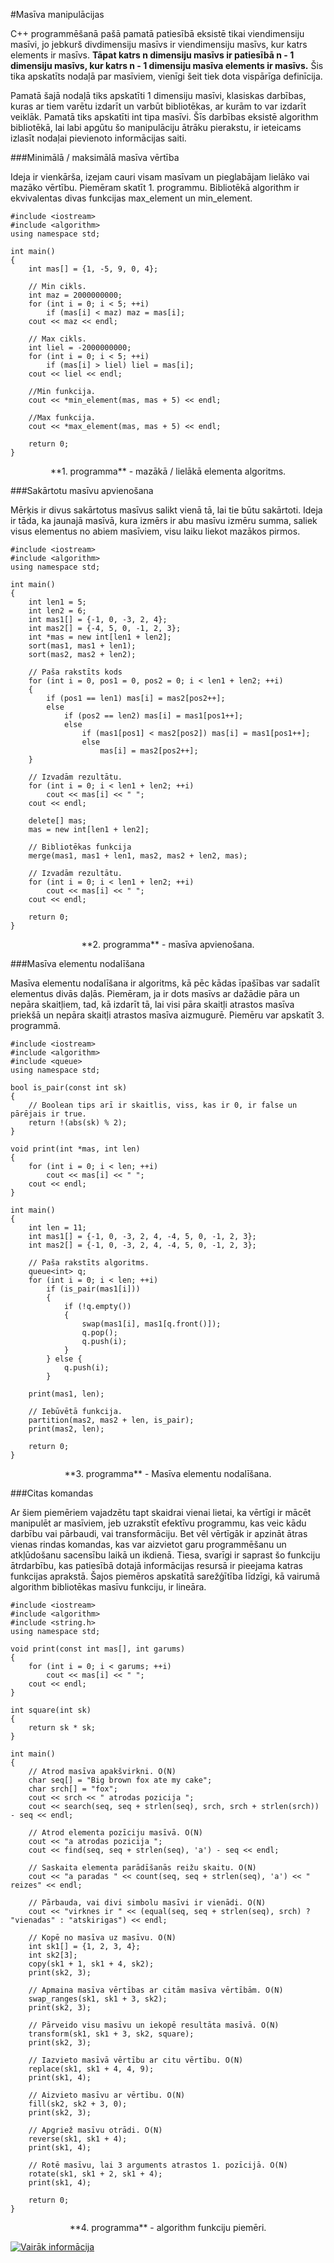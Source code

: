 #Masīva manipulācijas

C++ programmēšanā pašā pamatā patiesībā eksistē tikai viendimensiju masīvi, jo jebkurš divdimensiju masīvs ir viendimensiju masīvs, kur katrs elements ir masīvs. **Tāpat katrs n dimensiju masīvs ir patiesībā n - 1 dimensiju masīvs, kur katrs n - 1 dimensiju masīva elements ir masīvs.** Šis tika apskatīts nodaļā par masīviem, vienīgi šeit tiek dota vispārīga definīcija.

Pamatā šajā nodaļā tiks apskatīti 1 dimensiju masīvi, klasiskas darbības, kuras ar tiem varētu izdarīt un varbūt bibliotēkas, ar kurām to var izdarīt veiklāk. Pamatā tiks apskatīti int tipa masīvi. Šīs darbības eksistē algorithm bibliotēkā, lai labi apgūtu šo manipulāciju ātrāku pierakstu, ir ieteicams izlasīt nodaļai pievienoto informācijas saiti.

###Minimālā / maksimālā masīva vērtība

Ideja ir vienkārša, izejam cauri visam masīvam un pieglabājam lielāko vai mazāko vērtību. Piemēram skatīt 1. programmu. Bibliotēkā algorithm ir ekvivalentas divas funkcijas max_element un min_element.

```
#include <iostream>
#include <algorithm>
using namespace std;

int main()
{
    int mas[] = {1, -5, 9, 0, 4};

    // Min cikls.
    int maz = 2000000000;
    for (int i = 0; i < 5; ++i)
        if (mas[i] < maz) maz = mas[i];
    cout << maz << endl;

    // Max cikls.
    int liel = -2000000000;
    for (int i = 0; i < 5; ++i)
        if (mas[i] > liel) liel = mas[i];
    cout << liel << endl;

    //Min funkcija.
    cout << *min_element(mas, mas + 5) << endl;

    //Max funkcija.
    cout << *max_element(mas, mas + 5) << endl;

    return 0;
}
```

<center>**1. programma** - mazākā / lielākā elementa algoritms.</center>

###Sakārtotu masīvu apvienošana

Mērķis ir divus sakārtotus masīvus salikt vienā tā, lai tie būtu sakārtoti. Ideja ir tāda, ka jaunajā masīvā, kura izmērs ir abu masīvu izmēru summa, saliek visus elementus no abiem masīviem, visu laiku liekot mazākos pirmos.

```
#include <iostream>
#include <algorithm>
using namespace std;

int main()
{
    int len1 = 5;
    int len2 = 6;
    int mas1[] = {-1, 0, -3, 2, 4};
    int mas2[] = {-4, 5, 0, -1, 2, 3};
    int *mas = new int[len1 + len2];
    sort(mas1, mas1 + len1);
    sort(mas2, mas2 + len2);

    // Paša rakstīts kods
    for (int i = 0, pos1 = 0, pos2 = 0; i < len1 + len2; ++i)
    {
        if (pos1 == len1) mas[i] = mas2[pos2++];
        else
            if (pos2 == len2) mas[i] = mas1[pos1++];
            else
                if (mas1[pos1] < mas2[pos2]) mas[i] = mas1[pos1++];
                else
                    mas[i] = mas2[pos2++];
    }

    // Izvadām rezultātu.
    for (int i = 0; i < len1 + len2; ++i)
        cout << mas[i] << " ";
    cout << endl;

    delete[] mas;
    mas = new int[len1 + len2];

    // Bibliotēkas funkcija
    merge(mas1, mas1 + len1, mas2, mas2 + len2, mas);

    // Izvadām rezultātu.
    for (int i = 0; i < len1 + len2; ++i)
        cout << mas[i] << " ";
    cout << endl;

    return 0;
}
```

<center>**2. programma** - masīva apvienošana.</center>

###Masīva elementu nodalīšana

Masīva elementu nodalīšana ir algoritms, kā pēc kādas īpašības var sadalīt elementus divās daļās. Piemēram, ja ir dots masīvs ar dažādie pāra un nepāra skaitļiem, tad, kā izdarīt tā, lai visi pāra skaitļi atrastos masīva priekšā un nepāra skaitļi atrastos masīva aizmugurē. Piemēru var apskatīt 3. programmā.

```
#include <iostream>
#include <algorithm>
#include <queue>
using namespace std;

bool is_pair(const int sk)
{
    // Boolean tips arī ir skaitlis, viss, kas ir 0, ir false un pārējais ir true.
    return !(abs(sk) % 2);
}

void print(int *mas, int len)
{
    for (int i = 0; i < len; ++i)
        cout << mas[i] << " ";
    cout << endl;
}

int main()
{
    int len = 11;
    int mas1[] = {-1, 0, -3, 2, 4, -4, 5, 0, -1, 2, 3};
    int mas2[] = {-1, 0, -3, 2, 4, -4, 5, 0, -1, 2, 3};

    // Paša rakstīts algoritms.
    queue<int> q;
    for (int i = 0; i < len; ++i)
        if (is_pair(mas1[i]))
        {
            if (!q.empty())
            {
                swap(mas1[i], mas1[q.front()]);
                q.pop();
                q.push(i);
            }
        } else {
            q.push(i);
        }

    print(mas1, len);

    // Iebūvētā funkcija.
    partition(mas2, mas2 + len, is_pair);
    print(mas2, len);

    return 0;
}
```

<center>**3. programma** - Masīva elementu nodalīšana.</center>

###Citas komandas

Ar šiem piemēriem vajadzētu tapt skaidrai vienai lietai, ka vērtīgi ir mācēt manipulēt ar masīviem, jeb uzrakstīt efektīvu programmu, kas veic kādu darbību vai pārbaudi, vai transformāciju. Bet vēl vērtīgāk ir apzināt ātras vienas rindas komandas, kas var aizvietot garu programmēšanu un atkļūdošanu sacensību laikā un ikdienā. Tiesa, svarīgi ir saprast šo funkciju ātrdarbību, kas patiesībā dotajā informācijas resursā ir pieejama katras funkcijas aprakstā. Šajos piemēros apskatītā sarežģītība līdzīgi, kā vairumā algorithm bibliotēkas masīvu funkciju, ir lineāra.

```
#include <iostream>
#include <algorithm>
#include <string.h>
using namespace std;

void print(const int mas[], int garums)
{
    for (int i = 0; i < garums; ++i)
        cout << mas[i] << " ";
    cout << endl;
}

int square(int sk)
{
    return sk * sk;
}

int main()
{
    // Atrod masīva apakšvirkni. O(N)
    char seq[] = "Big brown fox ate my cake";
    char srch[] = "fox";
    cout << srch << " atrodas pozicija ";
    cout << search(seq, seq + strlen(seq), srch, srch + strlen(srch)) - seq << endl;

    // Atrod elementa pozīciju masīvā. O(N)
    cout << "a atrodas pozicija ";
    cout << find(seq, seq + strlen(seq), 'a') - seq << endl;

    // Saskaita elementa parādīšanās reižu skaitu. O(N)
    cout << "a paradas " << count(seq, seq + strlen(seq), 'a') << " reizes" << endl;

    // Pārbauda, vai divi simbolu masīvi ir vienādi. O(N)
    cout << "virknes ir " << (equal(seq, seq + strlen(seq), srch) ? "vienadas" : "atskirigas") << endl;

    // Kopē no masīva uz masīvu. O(N)
    int sk1[] = {1, 2, 3, 4};
    int sk2[3];
    copy(sk1 + 1, sk1 + 4, sk2);
    print(sk2, 3);

    // Apmaina masīva vērtības ar citām masīva vērtībām. O(N)
    swap_ranges(sk1, sk1 + 3, sk2);
    print(sk2, 3);

    // Pārveido visu masīvu un iekopē resultāta masīvā. O(N)
    transform(sk1, sk1 + 3, sk2, square);
    print(sk2, 3);

    // Iazvieto masīvā vērtību ar citu vērtību. O(N)
    replace(sk1, sk1 + 4, 4, 9);
    print(sk1, 4);

    // Aizvieto masīvu ar vērtību. O(N)
    fill(sk2, sk2 + 3, 0);
    print(sk2, 3);

    // Apgriež masīvu otrādi. O(N)
    reverse(sk1, sk1 + 4);
    print(sk1, 4);

    // Rotē masīvu, lai 3 arguments atrastos 1. pozīcijā. O(N)
    rotate(sk1, sk1 + 2, sk1 + 4);
    print(sk1, 4);

    return 0;
}
```

<center>**4. programma** - algorithm funkciju piemēri.</center>

<a href="http://www.cplusplus.com/reference/algorithm/" target="_blank">![Vairāk informācija](/media/theory/information.png)</a>